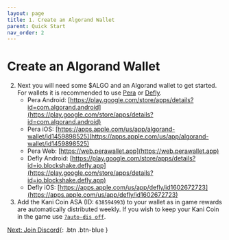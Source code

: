 ```yaml
---
layout: page
title: 1. Create an Algorand Wallet
parent: Quick Start
nav_order: 2
---
```

# Create an Algorand Wallet
2. Next you will need some $ALGO and an Algorand wallet to get started. For
   wallets it is recommended to use [Pera](https://perawallet.app) or
   [Defly](https://defly.app/).
   - Pera Android: [https://play.google.com/store/apps/details?id=com.algorand.android](https://play.google.com/store/apps/details?id=com.algorand.android)
   - Pera iOS: [https://apps.apple.com/us/app/algorand-wallet/id1459898525](https://apps.apple.com/us/app/algorand-wallet/id1459898525)
   - Pera Web: [https://web.perawallet.app](https://web.perawallet.app)
   - Defly Android: [https://play.google.com/store/apps/details?id=io.blockshake.defly.app](https://play.google.com/store/apps/details?id=io.blockshake.defly.app)
   - Defly iOS: [https://apps.apple.com/us/app/defly/id1602672723](https://apps.apple.com/us/app/defly/id1602672723)
5. Add the Kani Coin ASA (ID: `638594993`) to your wallet as in game rewards
   are automatically distributed weekly. If you wish to keep your Kani Coin in
   the game use [`?auto-dis off`](/docs/commands/#auto-dis).



[Next: Join Discord](/docs/quick-start/2-assign-a-role){: .btn .btn-blue }
